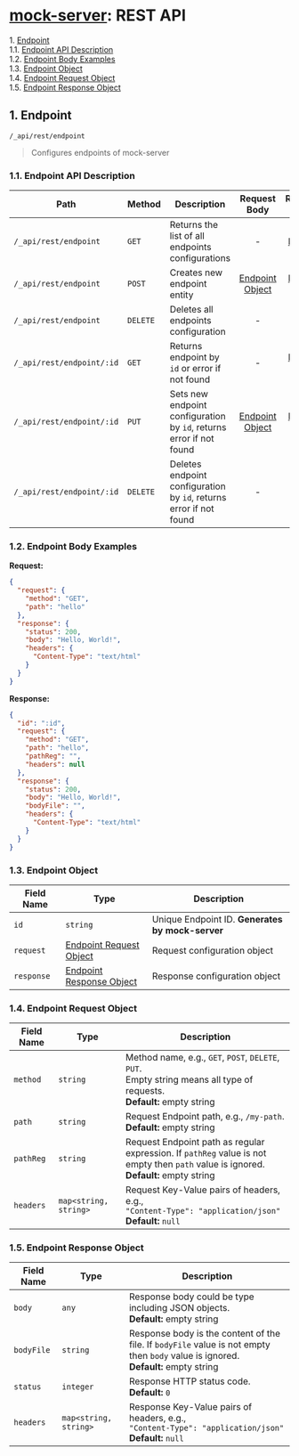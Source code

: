 # [mock-server](../README.md): REST API

1\.  [Endpoint](#endpoint)  
1.1\.  [Endpoint API Description](#endpointapidescription)  
1.2\.  [Endpoint Body Examples](#endpointbodyexamples)  
1.3\.  [Endpoint Object](#endpointobject)  
1.4\.  [Endpoint Request Object](#endpointrequestobject)  
1.5\.  [Endpoint Response Object](#endpointresponseobject)  

<a name="endpoint"></a>

## 1\. Endpoint

`/_api/rest/endpoint`

> Configures endpoints of mock-server

<a name="endpointapidescription"></a>

### 1.1\. Endpoint API Description

| Path                      | Method   | Description                                                         |            Request Body            |               Response Body                | Success Status | Failed Status |
| ------------------------- | -------- | ------------------------------------------------------------------- | :--------------------------------: | :----------------------------------------: | :------------: | :-----------: |
| `/_api/rest/endpoint`     | `GET`    | Returns the list of all endpoints configurations                    |                 -                  | List of [Endpoint Object](#endpointobject) |    **200**     |       -       |
| `/_api/rest/endpoint`     | `POST`   | Creates new endpoint entity                                         | [Endpoint Object](#endpointobject) |     [Endpoint Object](#endpointobject)     |    **201**     |       -       |
| `/_api/rest/endpoint`     | `DELETE` | Deletes all endpoints configuration                                 |                 -                  |                     -                      |    **204**     |       -       |
| `/_api/rest/endpoint/:id` | `GET`    | Returns endpoint by `id` or error if not found                      |                 -                  |     [Endpoint Object](#endpointobject)     |    **200**     |    **404**    |
| `/_api/rest/endpoint/:id` | `PUT`    | Sets new endpoint configuration by `id`, returns error if not found | [Endpoint Object](#endpointobject) |     [Endpoint Object](#endpointobject)     |    **200**     |    **404**    |
| `/_api/rest/endpoint/:id` | `DELETE` | Deletes endpoint configuration by `id`, returns error if not found  |                 -                  |                     -                      |    **204**     |    **404**    |

<a name="endpointbodyexamples"></a>

### 1.2\. Endpoint Body Examples

**Request:**

```json
{
  "request": {
    "method": "GET",
    "path": "hello"
  },
  "response": {
    "status": 200,
    "body": "Hello, World!",
    "headers": {
      "Content-Type": "text/html"
    }
  }
}

```

**Response:**

```json
{
  "id": ":id",
  "request": {
    "method": "GET",
    "path": "hello",
    "pathReg": "",
    "headers": null
  },
  "response": {
    "status": 200,
    "body": "Hello, World!",
    "bodyFile": "",
    "headers": {
      "Content-Type": "text/html"
    }
  }
}

```

<a name="endpointobject"></a>

### 1.3\. Endpoint Object

| Field Name | Type                                                | Description                                      |
| ---------- | --------------------------------------------------- | ------------------------------------------------ |
| `id`       | `string`                                            | Unique Endpoint ID. **Generates by mock-server** |
| `request`  | [Endpoint Request Object](#endpointrequestobject)   | Request configuration object                     |
| `response` | [Endpoint Response Object](#endpointresponseobject) | Response configuration object                    |

<a name="endpointrequestobject"></a>

### 1.4\. Endpoint Request Object

| Field Name | Type                  | Description                                                                                                                              |
| ---------- | --------------------- | ---------------------------------------------------------------------------------------------------------------------------------------- |
| `method`   | `string`              | Method name, e.g., `GET`, `POST`, `DELETE`, `PUT`. <br>Empty string means all type of requests. <br>**Default:** empty string            |
| `path`     | `string`              | Request Endpoint path, e.g., `/my-path`. <br>**Default:** empty string                                                                   |
| `pathReg`  | `string`              | Request Endpoint path as regular expression. If `pathReg` value is not empty then `path` value is ignored. <br>**Default:** empty string |
| `headers`  | `map<string, string>` | Request Key-Value pairs of headers, e.g., <br> `"Content-Type": "application/json"` <br>**Default:** `null`                              |

<a name="endpointresponseobject"></a>

### 1.5\. Endpoint Response Object

| Field Name | Type                  | Description                                                                                                                            |
| ---------- | --------------------- | -------------------------------------------------------------------------------------------------------------------------------------- |
| `body`     | `any`                 | Response body could be type including JSON objects. <br>**Default:** empty string                                                      |
| `bodyFile` | `string`              | Response body is the content of the file. If `bodyFile` value is not empty then `body` value is ignored. <br>**Default:** empty string |
| `status`   | `integer`             | Response HTTP status code. <br>**Default:** `0`                                                                                        |
| `headers`  | `map<string, string>` | Response Key-Value pairs of headers, e.g., <br> `"Content-Type": "application/json"` <br>**Default:** `null`                           |
